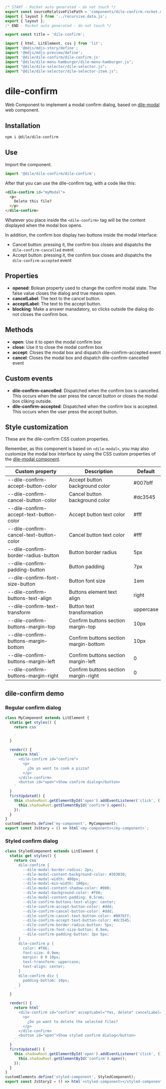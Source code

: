 ```js server
/* START - Rocket auto generated - do not touch */
export const sourceRelativeFilePath = 'components/dile-confirm.rocket.md';
import { layout } from '../recursive.data.js';
export { layout };
/* END - Rocket auto generated - do not touch */

export const title = 'dile-confirm';
```

```js script
import { html, LitElement, css } from 'lit'; 
import '@mdjs/mdjs-story/define';
import '@mdjs/mdjs-preview/define';
import '@dile/dile-confirm/dile-confirm.js'
import "@dile/dile-menu-hamburger/dile-menu-hamburger.js";
import "@dile/dile-selector/dile-selector.js";
import "@dile/dile-selector/dile-selector-item.js";
```

# dile-confirm

Web Component to implement a modal confirm dialog, based on [dile-modal](/components/dile-modal) web component.

## Installation

```bash
npm i @dile/dile-confirm
```

## Use

Import the component.

```javascript
import '@dile/dile-confirm/dile-confirm';
```

After that you can use the dile-confirm tag, with a code like this:

```html
<dile-confirm id="myModal">
  <p>
    Delete this file?
  </p>
</dile-confirm> 
```

Whatever you place inside the ```<dile-confirm>``` tag will be the content displayed when the modal box opens. 

In addition, the confirm box display two buttons inside the modal interface: 

- Cancel button: pressing it, the confirm box closes and dispatchs the ```dile-confirm-cancelled``` event
- Accept button: pressing it, the confirm box closes and dispatchs the ```dile-confirm-accepted``` event

## Properties

- **opened**: Bolean property used to change the confirm modal state. The false value closes the dialog and true means open.
- **cancelLabel**: The text to the cancel button.
- **acceptLabel**: The text to the accept button.
- **blocking**: Make a answer manadatory, so clicks outside the dialog do not closes the confirm box.

## Methods

- **open**: Use it to open the modal confirm box
- **close**: Use it to close the modal confirm box
- **accept**: Closes the modal box and dispatch dile-confirm-accepted event
- **cancel**: Closes the modal box and dispatch dile-confirm-cancelled event

## Custom events

- **dile-confirm-cancelled**: Dispatched when the confirm box is cancelled. This occurs when the user press the cancel button or closes the modal box cliking outside.
- **dile-confirm-accepted**: Dispatched when the confirm box is accepted. This occurs when the user press the accept button.

## Style customization

These are the dile-confirm CSS custom properties. 

Remember, as this component is based on ```<dile-modal>```, you may also customize the modal box interface by using the CSS custom properties of the [dile-modal component](/components/dile-modal).

Custom property | Description | Default
----------------|-------------|---------
--dile-confirm-accept-button-color | Accept button background color | #007bff
--dile-confirm-cancel-button-color | Cancel button background color | #dc3545
--dile-confirm-accept-text-button-color | Accept button text color | #fff
--dile-confirm-cancel-text-button-color | Cancel button text color | #fff
--dile-confirm-border-radius-button | Button border radius | 5px
--dile-confirm-padding-button | Button padding | 7px
--dile-confirm-font-size-button | Button font size | 1em
--dile-confirm-buttons-text-align | Buttons element text align | right
--dile-confirm-text-transform  | Button text transformation | uppercase
--dile-confirm-buttons-margin-top | Confirm buttons section margin-top | 10px
--dile-confirm-buttons-margin-bottom | Confirm buttons section margin-bottom | 10px
--dile-confirm-buttons-margin-left | Confirm buttons section margin-left | 0
--dile-confirm-buttons-margin-right | Confirm buttons section margin-right | 0

## dile-confirm demo

### Regular confirm dialog

```js preview-story
class MyComponent extends LitElement {
  static get styles() {
    return css`
      
    `
  }

  render() {
    return html`
      <dile-confirm id="confirm">
        <p>
          ¿Do yo want to cook a pizza?
        </p>
      </dile-confirm>
      <button id="open">Show confirm dialog</button>
    `
  }
  firstUpdated() {
    this.shadowRoot.getElementById('open').addEventListener('click', () => {
      this.shadowRoot.getElementById('confirm').open();
    });
  }
}
customElements.define('my-component', MyComponent);
export const JsStory = () => html`<my-component></my-component>`;
```

### Styled confirm dialog

```js preview-story
class StyledComponent extends LitElement {
  static get styles() {
    return css`
      dile-confirm {
        --dile-modal-border-radius: 2px;
        --dile-modal-content-background-color: #303030;
        --dile-modal-width: 400px;
        --dile-modal-min-width: 100px;
        --dile-modal-content-shadow-color: #000;
        --dile-modal-background-color: #f66;
        --dile-modal-content-padding: 0.5rem;
        --dile-confirm-buttons-text-align: center;
        --dile-confirm-accept-button-color: #ddd;
        --dile-confirm-cancel-button-color: #ddd;
        --dile-confirm-cancel-text-button-color: #007bff;
        --dile-confirm-accept-text-button-color: #dc3545;
        --dile-confirm-border-radius-button: 5px;
        --dile-confirm-font-size-button: 0.8em;
        --dile-confirm-padding-button: 3px 5px;
      }
      dile-confirm p {
        color: #f66;
        font-size: 0.9em;
        margin: 0 0 10px;
        text-transform: uppercase;
        text-align: center;
      }
      dile-confirm div {
        padding-bottom: 10px;
      }
    `
  }

  render() {
    return html`
      <dile-confirm id="confirm" acceptLabel="Yes, delete" cancelLabel="No, thanks">
        <p>
          ¿Do yo want to delete the selected files?
        </p>
      </dile-confirm>
      <button id="open">Show styled confirm dialog</button>
    `
  }
  firstUpdated() {
    this.shadowRoot.getElementById('open').addEventListener('click', () => {
      this.shadowRoot.getElementById('confirm').open();
    });
  }
}
customElements.define('styled-component', StyledComponent);
export const JsStory2 = () => html`<styled-component></styled-component>`;
```